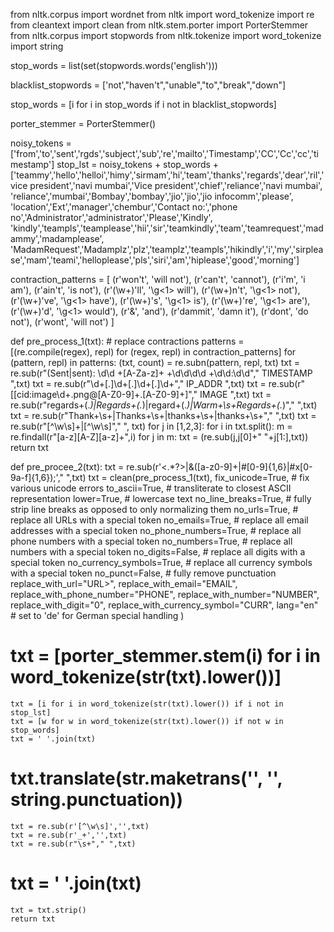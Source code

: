 from nltk.corpus import wordnet
from nltk import word_tokenize
import re
from cleantext import clean
from nltk.stem.porter import PorterStemmer
from nltk.corpus import stopwords 
from nltk.tokenize import word_tokenize 
import string
    
stop_words = list(set(stopwords.words('english')))

blacklist_stopwords = ['not',"haven't","unable","to","break","down"]

stop_words = [i for i in stop_words if i not in blacklist_stopwords]

porter_stemmer = PorterStemmer()


noisy_tokens = ['from','to','sent','rgds','subject','sub','re','mailto','Timestamp','CC','Cc','cc','timestamp']
stop_lst = noisy_tokens + stop_words +['teammy','hello','helloi','himy','sirmam','hi','team','thanks','regards','dear','ril','vice president','navi mumbai','Vice president','chief','reliance','navi mumbai',
            'reliance','mumbai','Bombay','bombay','jio','jio','jio infocomm','please',
            'location','Ext','manager','chembur','Contact no:','phone no','Administrator','administrator','Please','Kindly',
            'kindly','teampls','teamplease','hii','sir','teamkindly','team','teamrequest','madammy','madamplease',
            'MadamRequest','Madamplz','plz','teamplz','teampls','hikindly','i','my','sirplease','mam','teami','helloplease','pls','siri','am','hiplease','good','morning']


contraction_patterns = [ (r'won\'t', 'will not'), (r'can\'t', 'cannot'), (r'i\'m', 'i am'), (r'ain\'t', 'is not'), (r'(\w+)\'ll', '\g<1> will'), (r'(\w+)n\'t', '\g<1> not'),
                         (r'(\w+)\'ve', '\g<1> have'), (r'(\w+)\'s', '\g<1> is'), (r'(\w+)\'re', '\g<1> are'), (r'(\w+)\'d', '\g<1> would'), (r'&', 'and'), (r'dammit', 'damn it'), (r'dont', 'do not'), (r'wont', 'will not') ]

def pre_process_1(txt):
    # replace contractions
    patterns = [(re.compile(regex), repl) for (regex, repl) in contraction_patterns]
    for (pattern, repl) in patterns:
        (txt, count) = re.subn(pattern, repl, txt)
    txt = re.sub(r"(Sent|sent): \d\d +[A-Za-z]+ +\d\d\d\d +\d\d:\d\d"," TIMESTAMP ",txt)
    txt = re.sub(r"\d+[.]\d+[.]\d+[.]\d+"," IP_ADDR ",txt)
    txt = re.sub(r"[[cid:image\d+.png@[A-Z0-9]+.[A-Z0-9]+]"," IMAGE ",txt)
    txt = re.sub(r"regards+(.*)|Regards+(.*)|regard+(.*)|Warm+\s+Regards+(.*)"," ",txt)
    txt = re.sub(r"Thank+\s+|Thanks+\s+|thanks+\s+|thanks+\s+"," ",txt)
    txt = re.sub(r"[^\w\s]+|[^\w\s]"," ", txt)
    for j in [1,2,3]:
        for i in txt.split():
            m = re.findall(r"[a-z][A-Z][a-z]+",i)
            for j in m:
                txt = (re.sub(j,j[0]+" "+j[1:],txt))
    return txt

def pre_procee_2(txt):
    txt = re.sub(r'<.*?>|&([a-z0-9]+|#[0-9]{1,6}|#x[0-9a-f]{1,6});'," ",txt)
    txt = clean(pre_process_1(txt),
        fix_unicode=True,               # fix various unicode errors
        to_ascii=True,                  # transliterate to closest ASCII representation
        lower=True,                     # lowercase text
        no_line_breaks=True,           # fully strip line breaks as opposed to only normalizing them
        no_urls=True,                  # replace all URLs with a special token
        no_emails=True,                # replace all email addresses with a special token
        no_phone_numbers=True,         # replace all phone numbers with a special token
        no_numbers=True,               # replace all numbers with a special token
        no_digits=False,                # replace all digits with a special token
        no_currency_symbols=True,      # replace all currency symbols with a special token
        no_punct=False,                 # fully remove punctuation
        replace_with_url="URL>",
        replace_with_email="EMAIL",
        replace_with_phone_number="PHONE",
        replace_with_number="NUMBER",
        replace_with_digit="0",
        replace_with_currency_symbol="CURR",
        lang="en"                       # set to 'de' for German special handling
    )
    
#     txt = [porter_stemmer.stem(i) for i in word_tokenize(str(txt).lower())]
    
    txt = [i for i in word_tokenize(str(txt).lower()) if i not in stop_lst]
    txt = [w for w in word_tokenize(str(txt).lower()) if not w in stop_words] 
    txt = ' '.join(txt)
#     txt.translate(str.maketrans('', '', string.punctuation))
    txt = re.sub(r'[^\w\s]','',txt)
    txt = re.sub(r'_+','',txt)
    txt = re.sub(r"\s+"," ",txt)
#     txt = ' '.join(txt)
    txt = txt.strip()
    return txt





